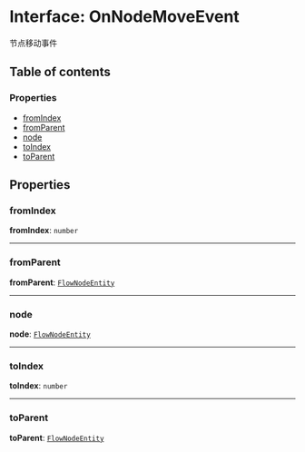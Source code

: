 # Interface: OnNodeMoveEvent

节点移动事件

## Table of contents

### Properties

* [fromIndex](/en/auto-docs/document/interfaces/OnNodeMoveEvent.md#fromindex)
* [fromParent](/en/auto-docs/document/interfaces/OnNodeMoveEvent.md#fromparent)
* [node](/en/auto-docs/document/interfaces/OnNodeMoveEvent.md#node)
* [toIndex](/en/auto-docs/document/interfaces/OnNodeMoveEvent.md#toindex)
* [toParent](/en/auto-docs/document/interfaces/OnNodeMoveEvent.md#toparent)

## Properties

### fromIndex

**fromIndex**: `number`

***

### fromParent

**fromParent**: [`FlowNodeEntity`](/en/auto-docs/document/classes/FlowNodeEntity-1.md)

***

### node

**node**: [`FlowNodeEntity`](/en/auto-docs/document/classes/FlowNodeEntity-1.md)

***

### toIndex

**toIndex**: `number`

***

### toParent

**toParent**: [`FlowNodeEntity`](/en/auto-docs/document/classes/FlowNodeEntity-1.md)
